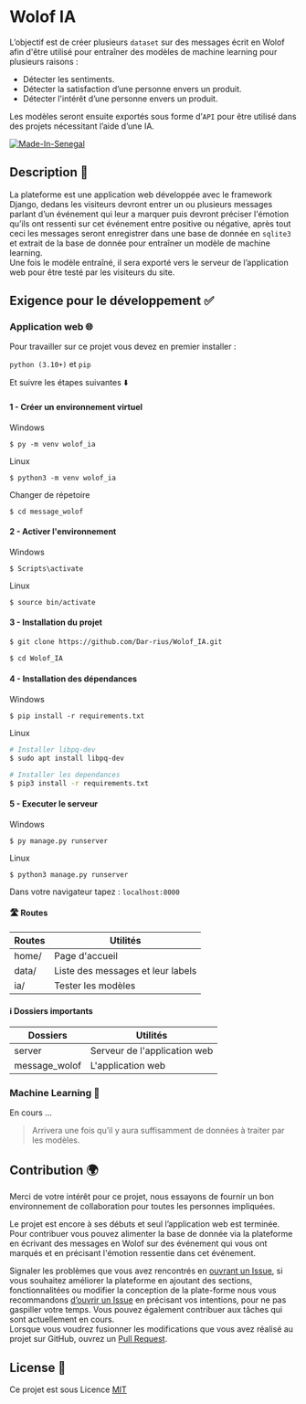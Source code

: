# Wolof IA

L’objectif est de créer plusieurs `dataset` sur des messages écrit en Wolof afin d'être utilisé pour entraîner des modèles de machine learning pour plusieurs raisons :

- Détecter les sentiments.
- Détecter la satisfaction d’une personne envers un produit.
- Détecter l'intérêt d’une personne envers un produit.

Les modèles seront ensuite exportés sous forme d’`API` pour être utilisé dans des projets nécessitant l’aide d’une IA.

[![Made-In-Senegal](https://github.com/GalsenDev221/made.in.senegal/blob/master/assets/badge.svg)](https://github.com/GalsenDev221/made.in.senegal)

## Description 📃

La plateforme est une application web développée avec le framework Django, dedans les  visiteurs devront entrer un ou plusieurs messages parlant d’un événement qui leur a marquer puis devront préciser l'émotion qu’ils ont ressenti sur cet événement entre positive ou négative, après tout ceci les messages seront enregistrer dans une base de donnée en `sqlite3` et extrait de la base de donnée pour entraîner un modèle de machine learning.  
Une fois le modèle entraîné, il sera exporté vers le serveur de l’application web pour être testé par les visiteurs du site.

## Exigence pour le développement ✅

### Application web 🌐

Pour travailler sur ce projet vous devez en premier installer :

``python (3.10+)`` et ``pip``

Et suivre les étapes suivantes ⬇️

#### 1 - Créer un environnement virtuel

Windows

```$ py -m venv wolof_ia```

Linux

```$ python3 -m venv wolof_ia```

Changer de répetoire

```$ cd message_wolof```

#### 2 - Activer l'environnement

Windows

```$ Scripts\activate```

Linux

```$ source bin/activate```

#### 3 - Installation du projet

```bash
$ git clone https://github.com/Dar-rius/Wolof_IA.git

$ cd Wolof_IA
```

#### 4 - Installation des dépendances

Windows

``$ pip install -r requirements.txt``

Linux

```bash
# Installer libpq-dev
$ sudo apt install libpq-dev

# Installer les dependances
$ pip3 install -r requirements.txt
```

#### 5 - Executer le serveur

Windows

```$ py manage.py runserver```

Linux

```$ python3 manage.py runserver```

Dans votre navigateur tapez : ``localhost:8000``

#### 🛣️ Routes

Routes | Utilités
-------| -----------------------------------
home/  | Page d'accueil
data/  | Liste des messages et leur labels
ia/    |  Tester les modèles

#### ℹ️ Dossiers importants

Dossiers       | Utilités
---------------|------------------------------------
server         | Serveur de l'application web
message_wolof  | L'application web

### Machine Learning 🤖

En cours ...
> Arrivera une fois qu’il y aura suffisamment de données à traiter par les modèles.

## Contribution 🌍

Merci de votre intérêt pour ce projet, nous essayons de fournir un bon environnement de collaboration pour toutes les personnes impliquées.

Le projet est encore à ses débuts et seul l’application web est terminée.  
Pour contribuer vous pouvez alimenter la base de donnée via la plateforme en écrivant des messages en Wolof sur des événement qui vous ont marqués et en précisant l'émotion ressentie dans cet événement.

Signaler les problèmes que vous avez rencontrés en [ouvrant un Issue](https://github.com/Dar-rius/Wolof_IA/issues), si vous souhaitez améliorer la plateforme en ajoutant des sections, fonctionnalitées ou modifier la conception de la plate-forme nous vous recommandons [d’ouvrir un Issue](https://github.com/Dar-rius/Wolof_IA/issues) en précisant vos intentions, pour ne pas gaspiller votre temps. Vous pouvez également contribuer aux tâches qui sont actuellement en cours.  
Lorsque vous voudrez fusionner les modifications que vous avez réalisé au projet sur GitHub, ouvrez un [Pull Request](https://github.com/Dar-rius/Wolof_IA/pulls).

## License 🎫

Ce projet est sous Licence [MIT](License)
